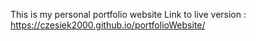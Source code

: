 This is my personal portfolio website 
Link to live version : https://czesiek2000.github.io/portfolioWebsite/